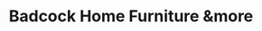 ---
title: "Badcock Home Furniture &more"
url: /cutler-bay/badcock-home-furniture-andmore/
shop: furniture
---